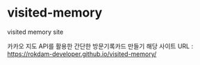 # visited-memory
visited memory site

카카오 지도 API를 활용한 간단한 방문기록카드 만들기 
해당 사이트 URL : https://rokdam-developer.github.io/visited-memory/
